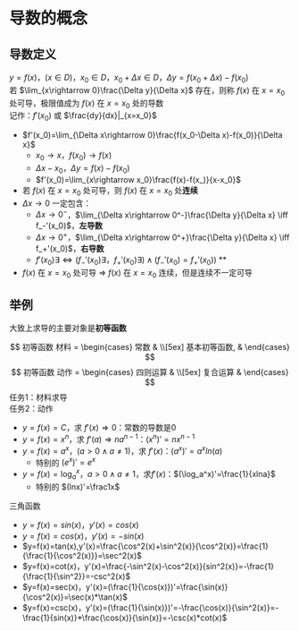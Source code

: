 # 导数的概念
## 导数定义
$y=f(x)，(x\in D)，x_0 \in D，x_0+\Delta x \in D，\Delta y=f(x_0+\Delta x)-f(x_0)$  
若 $\lim_{x\rightarrow 0}\frac{\Delta y}{\Delta x}$ 存在，则称 $f(x)$ 在 $x=x_0$ 处可导，极限值成为 $f(x)$ 在 $x=x_0$ 处的导数  
记作：$f'(x_0)$ 或 $\frac{dy}{dx}|_{x=x_0}$

+ $f'(x_0)=\lim_{\Delta x\rightarrow 0}\frac{f(x_0-\Delta x)-f(x_0)}{\Delta x}$
	+ $x_0\rightarrow x，f(x_0)\rightarrow f(x)$
	+ $\Delta x-x_0，\Delta y=f(x)-f(x_0)$
	+ $f'(x_0)=\lim_{x\rightarrow x_0}\frac{f(x)-f(x_)}{x-x_0}$
+ 若 $f(x)$ 在 $x=x_0$ 处可导，则 $f(x)$ 在 $x=x_0$ 处**连续**
+ $\Delta x\rightarrow 0$ 一定包含：
	+ $\Delta x\rightarrow 0^-$，$\lim_{\Delta x\rightarrow 0^-}\frac{\Delta y}{\Delta x} \iff f_-'(x_0)$，**左导数**
	+ $\Delta x\rightarrow 0^+$，$\lim_{\Delta x\rightarrow 0^+}\frac{\Delta y}{\Delta x} \iff f_+'(x_0)$，**右导数**
	+ $f'(x_0)\exists \iff (f_-'(x_0)\exists，f_+'(x_0)\exists)\land(f_-'(x_0)=f_+'(x_0))$ \*\*
+ $f(x)$ 在 $x=x_0$ 处可导 $\Rightarrow$ $f(x)$ 在 $x=x_0$ 连续，但是连续不一定可导

## 举例
大致上求导的主要对象是**初等函数**

$$
初等函数 材料 =
\begin{cases}
常数 &  \\[5ex]
基本初等函数, & 
\end{cases}
$$
$$
初等函数 动作 =
\begin{cases}
四则运算 &  \\[5ex]
复合运算 & 
\end{cases}
$$
任务1：材料求导  
任务2：动作  
+ $y=f(x)=C$，求 $f'(x) \Rightarrow 0$：常数的导数是0
+ $y=f(x)=x^n$，求 $f'(a) \Rightarrow na^{n-1}$：$(x^n)'=nx^{n-1}$
+ $y=f(x)=a^x，(a>0\land a\ne 1)$，求 $f'(x)$：$(a^x)'=a^xln(a)$
	+ 特别的 $(e^x)'=e^x$
+ $y=f(x)=\log_a^x，a>0 \land a\ne1$，求$f'(x)$：$(\log_a^x)'=\frac{1}{xlna}$
	+ 特别的 $(lnx)'=\frac1x$

三角函数
+ $y=f(x)=sin(x)，y'(x)=cos(x)$
+ $y=f(x)=cos(x)，y'(x)=-sin(x)$
+ $y=f(x)=tan(x),y'(x)=\frac{\cos^2(x)+\sin^2(x)}{\cos^2(x)}=\frac{1}{\frac{1}{\cos^2(x)}}=\sec^2(x)$
+ $y=f(x)=cot(x)，y'(x)=\frac{-\sin^2(x)-\cos^2(x)}{sin^2(x)}=-\frac{1}{\frac{1}{\sin^2}}=-csc^2(x)$
+ $y=f(x)=sec(x)，y'(x)=(\frac{1}{\cos(x)})'=\frac{\sin(x)}{\cos^2(x)}=\sec(x)*\tan(x)$
+ $y=f(x)=csc(x)，y'(x)=(\frac{1}{\sin(x)})'=-\frac{\cos(x)}{\sin^2(x)}=-\frac{1}{sin(x)}*\frac{\cos(x)}{\sin(x)}=-\csc(x)*cot(x)$




